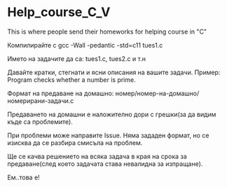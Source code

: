 # Help_course_C_V
This is where people send their homeworks for helping course in "C"

Компилирайте с gcc -Wall -pedantic -std=c11 tues1.c 

Името на задачите да са: tues1.c, tues2.c и т.н

Давайте кратки, стегнати и ясни описания на вашите задачи. Пример: Program checks whether a number is prime.

Формат на предаване на домашно: номер/номер-на-домашно/номерирани-задачи.c

Предаването на домашни е наложително дори с грешки(за да видим къде са проблемите).

При проблеми може направите Issue. Няма зададен формат, но се изисква да се разбира смисъла на проблем.

Ще се качва решението на всяка задача в края на срока за предаване(след което задачата става невалидна за изпращане).

Ем..това е!
